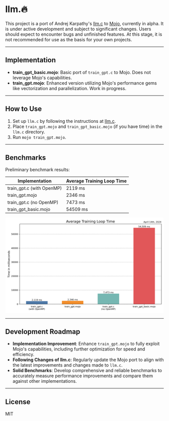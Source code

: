 # llm.🔥

This project is a port of Andrej Karpathy's [llm.c](https://github.com/karpathy/llm.c) to [Mojo](https://docs.modular.com/mojo), currently in alpha. It is under active development and subject to significant changes. Users should expect to encounter bugs and unfinished features. At this stage, it is not recommended for use as the basis for your own projects.

---

## Implementation

- **train_gpt_basic.mojo**: Basic port of `train_gpt.c` to Mojo. Does not leverage Mojo's capabilities.
- **train_gpt.mojo**: Enhanced version utilizing Mojo's performance gems like vectorization and parallelization. Work in progress.

---

## How to Use

1. Set up `llm.c` by following the instructions at [llm.c](https://github.com/karpathy/llm.c).
2. Place `train_gpt.mojo` and `train_gpt_basic.mojo` (if you have time) in the `llm.c` directory.
3. Run `mojo train_gpt.mojo`.

---

## Benchmarks

Preliminary benchmark results:

| Implementation             | Average Training Loop Time |
|----------------------------|----------------------------|
| train_gpt.c (with OpenMP)  | 2119 ms                    |
| train_gpt.mojo             | 2346 ms                    |
| train_gpt.c  (no OpenMP)   | 7473 ms                    |
| train_gpt_basic.mojo       | 54509 ms                   |

!['Training Loop Times'](imgs/training_loop_times_chart.png)

---

## Development Roadmap

- **Implementation Improvement**: Enhance `train_gpt.mojo` to fully exploit Mojo's capabilities, including further optimization for speed and efficiency.
- **Following Changes of llm.c**: Regularly update the Mojo port to align with the latest improvements and changes made to `llm.c`.
- **Solid Benchmarks**: Develop comprehensive and reliable benchmarks to accurately measure performance improvements and compare them against other implementations.

---

## License

MIT
